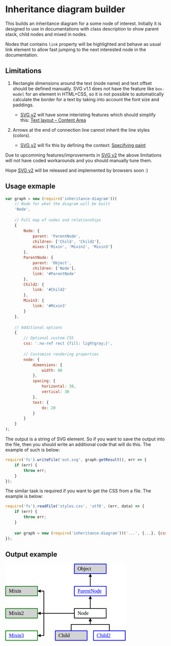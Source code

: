 # Inheritance diagram builder

This builds an inheritance diagram for a some node of interest. Initially it is designed to use in documentations with class description to show parent stack, child nodes and mixed in nodes.

Nodes that contains `link` property will be highlighted and behave as usual link element to allow fast jumping to the next interested node in the documentation.


## Limitations

1. Rectangle dimensions around the text (node name) and text offset should be defined manually. SVG v1.1 does not have the feature like `box-model` for an element in HTML+CSS, so it is not possible to automatically calculate the border for a text by taking into account the font size and paddings.

	* [SVG v2](https://www.w3.org/TR/2016/CR-SVG2-20160915/Overview.html) will have some interisting features which should simplify this: [Text layout – Content Area](https://www.w3.org/TR/2016/CR-SVG2-20160915/text.html#TextLayoutContentArea)

1. Arrows at the end of connection line cannot inherit the line styles (colors).

	* [SVG v2](https://www.w3.org/TR/2016/CR-SVG2-20160915/Overview.html) will fix this by defining the context: [Specifying paint](https://www.w3.org/TR/2016/CR-SVG2-20160915/painting.html#TermContextElement)

Due to upcomming features/improvements in [SVG v2](https://www.w3.org/TR/2016/CR-SVG2-20160915/Overview.html) the above limitations will not have coded workarounds and you should manually tune them.

Hope [SVG v2](https://www.w3.org/TR/2016/CR-SVG2-20160915/Overview.html) will be released and implemented by browsers soon :)


## Usage exmaple

```js
var graph = new (require('inheritance-diagram'))(
	// Node for what the diagram will be built
	'Node',

	// Full map of nodes and relationships
	{
		Node: {
			parent: 'ParentNode',
			children: ['Child', 'Child2'],
			mixes:['Mixin', 'Mixin2', 'Mixin3']
		},
		ParentNode: {
			parent: 'Object',
			children: ['Node'],
			link: '#ParentNode'
		},
		Child2: {
			link: '#Child2'
		},
		Mixin3: {
			link: '#Mixin3'
		}
	},
	
	// Additional options
	{
		// Optional custom CSS
		css: '.no-ref rect {fill: lightgray;}',

		// Customize rendering properties
		node: {
			dimensions: {
				width: 80
			},
			spacing: {
				horizontal: 30,
				vertical: 30
			},
			text: {
				dx: 20
			}
		}
	}
);
```

The output is a string of SVG element. So if you want to save the output into the file, then you should write an additional code that will do this. The example of such is below:

```js
require('fs').writeFile('out.svg', graph.getResult(), err => {
	if (err) {
		throw err;
	}
});
```

The similar task is required if you want to get the CSS from a file. The example is below:

```js
require('fs').readFile('styles.css', 'utf8', (err, data) => {
	if (err) {
		throw err;
	}

	var graph = new (require('inheritance-diagram'))('...', {...}, {css: data});
});
```


## Output example

![Example of an inheritance diagram](example.png)

